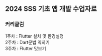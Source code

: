 ## 2024 SSS 기초 앱 개발 수업자료

### 커리큘럼
1주차 : Flutter 설치 및 환경설정<br>
2주차 : Dart문법 익히기<br>
3주차 : Flutter 맛보기<br>
